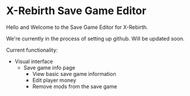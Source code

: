 # X-Rebirth Save Game Editor

Hello and Welcome to the Save Game Editor for X-Rebirth.

We're currently in the process of setting up github. Will be updated soon.

Current functionality:

* Visual interface
  * Save game info page 
    * View basic save game information
    * Edit player money
    * Remove mods from the save game

